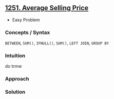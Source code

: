 ## [1251. Average Selling Price](https://leetcode.com/problems/average-selling-price/?envType=study-plan-v2&envId=top-sql-50)
* Easy Problem

### Concepts / Syntax
`BETWEEN`, `SUM()`, `IFNULL()`,  `SUM()`, `LEFT JOIN`, `GROUP BY`

### Intuition
do trmw

### Approach

### Solution
```sql

```